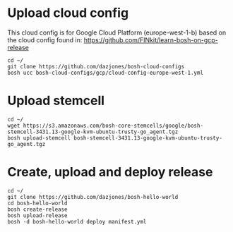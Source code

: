 # Upload cloud config
This cloud config is for Google Cloud Platform (europe-west-1-b) based on the cloud config found in: https://github.com/FINkit/learn-bosh-on-gcp-release
```
cd ~/
git clone https://github.com/dazjones/bosh-cloud-configs
bosh ucc bosh-cloud-configs/gcp/cloud-config-europe-west-1.yml
```

# Upload stemcell
```
cd ~/
wget https://s3.amazonaws.com/bosh-core-stemcells/google/bosh-stemcell-3431.13-google-kvm-ubuntu-trusty-go_agent.tgz
bosh upload-stemcell bosh-stemcell-3431.13-google-kvm-ubuntu-trusty-go_agent.tgz
```

# Create, upload and deploy release
```
cd ~/
git clone https://github.com/dazjones/bosh-hello-world
cd bosh-hello-world
bosh create-release
bosh upload-release
bosh -d bosh-hello-world deploy manifest.yml
```
